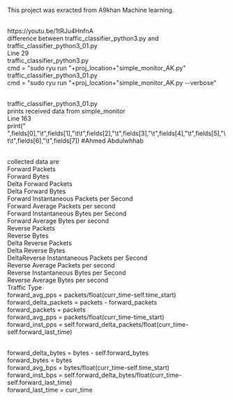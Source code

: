 This project was exracted from A9khan Machine learning.


<br>
https://youtu.be/1tRJu4HnfnA

<br> 
difference between traffic_classifier_python3.py and traffic_classifier_python3_01.py 

<br>
Line 29
<br>traffic_classifier_python3.py
<br>cmd = "sudo ryu run "+proj_location+"simple_monitor_AK.py"
<lLine 31
<br>traffic_classifier_python3_01.py
<br>cmd = "sudo ryu run "+proj_location+"simple_monitor_AK.py    --verbose"


<br>traffic_classifier_python3_01.py
<br> prints received data from simple_monitor
<br> Line 163
<br>  print("      ",fields[0],"\t",fields[1],"\t\t",fields[2],"\t",fields[3],"\t",fields[4],"\t",fields[5],"\t\t",fields[6],"\t",fields[7])           #Ahmed Abdulwhhab


<br> collected data are
<br>Forward Packets<br>Forward Bytes<br>Delta Forward Packets<br>Delta Forward Bytes<br>Forward Instantaneous Packets per Second<br>Forward Average Packets per second<br>Forward Instantaneous Bytes per Second<br>Forward Average Bytes per second<br>Reverse Packets<br>Reverse Bytes<br>Delta Reverse Packets<br>Delta Reverse Bytes<br>DeltaReverse Instantaneous Packets per Second<br>Reverse Average Packets per second<br>Reverse Instantaneous Bytes per Second<br>Reverse Average Bytes per second<br>Traffic Type
<br>forward_avg_pps = packets/float(curr_time-self.time_start)
<br>forward_delta_packets = packets - forward_packets
<br>forward_packets = packets
<br>forward_avg_pps = packets/float(curr_time-time_start)
<br>forward_inst_pps = self.forward_delta_packets/float(curr_time-self.forward_last_time)
        
<br>forward_delta_bytes = bytes - self.forward_bytes
<br>forward_bytes = bytes
<br>forward_avg_bps = bytes/float(curr_time-self.time_start)
<br>forward_inst_bps = self.forward_delta_bytes/float(curr_time-self.forward_last_time)
<br>forward_last_time = curr_time
